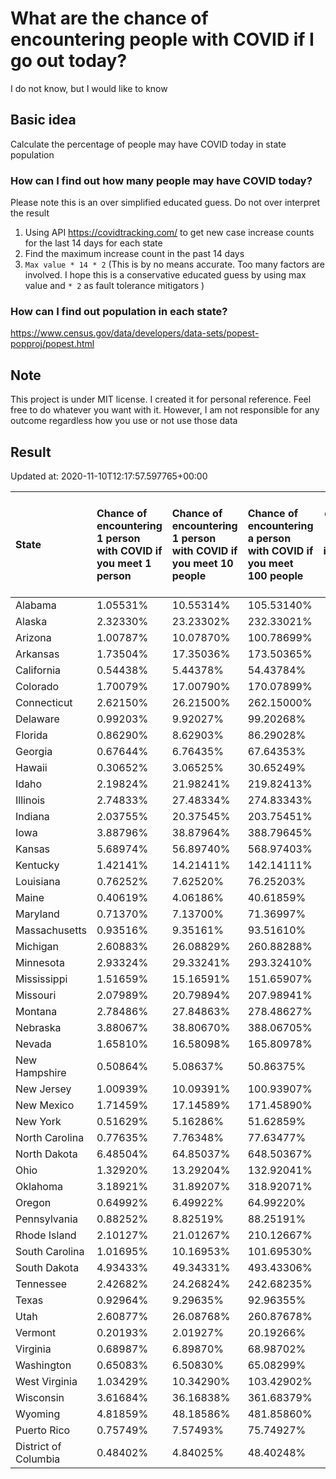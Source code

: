 # What are the chance of encountering people with COVID if I go out today?
I do not know, but I would like to know

## Basic idea
Calculate the percentage of people may have COVID today in state population

### How can I find out how many people may have COVID today?
Please note this is an over simplified educated guess. Do not over interpret the result 
1. Using API https://covidtracking.com/ to get new case increase counts for the last 14 days for each state
2. Find the maximum increase count in the past 14 days
3. `Max value * 14 * 2` (This is by no means accurate. Too many factors are involved. I hope this is a conservative educated guess by using max value and `* 2` as fault tolerance mitigators ) 

### How can I find out population in each state?
https://www.census.gov/data/developers/data-sets/popest-popproj/popest.html

## Note
This project is under MIT license. I created it for personal reference. Feel free to do whatever you want with it. However, I am not responsible for any outcome regardless how you use or not use those data 

## Result

 Updated at: 2020-11-10T12:17:57.597765+00:00

| State                | Chance of encountering 1 person with COVID if you meet 1 person   | Chance of encountering 1 person with COVID if you meet 10 people   | Chance of encountering a person with COVID if you meet 100 people   |   Max count of new case increase in the past 14 days |   Estimated people count with COVID |
|:---------------------|:------------------------------------------------------------------|:-------------------------------------------------------------------|:--------------------------------------------------------------------|-----------------------------------------------------:|------------------------------------:|
| Alabama              | 1.05531%                                                          | 10.55314%                                                          | 105.53140%                                                          |                                                 1848 |                               51744 |
| Alaska               | 2.32330%                                                          | 23.23302%                                                          | 232.33021%                                                          |                                                  607 |                               16996 |
| Arizona              | 1.00787%                                                          | 10.07870%                                                          | 100.78699%                                                          |                                                 2620 |                               73360 |
| Arkansas             | 1.73504%                                                          | 17.35036%                                                          | 173.50365%                                                          |                                                 1870 |                               52360 |
| California           | 0.54438%                                                          | 5.44378%                                                           | 54.43784%                                                           |                                                 7682 |                              215096 |
| Colorado             | 1.70079%                                                          | 17.00790%                                                          | 170.07899%                                                          |                                                 3498 |                               97944 |
| Connecticut          | 2.62150%                                                          | 26.21500%                                                          | 262.15000%                                                          |                                                 3338 |                               93464 |
| Delaware             | 0.99203%                                                          | 9.92027%                                                           | 99.20268%                                                           |                                                  345 |                                9660 |
| Florida              | 0.86290%                                                          | 8.62903%                                                           | 86.29028%                                                           |                                                 6619 |                              185332 |
| Georgia              | 0.67644%                                                          | 6.76435%                                                           | 67.64353%                                                           |                                                 2565 |                               71820 |
| Hawaii               | 0.30652%                                                          | 3.06525%                                                           | 30.65249%                                                           |                                                  155 |                                4340 |
| Idaho                | 2.19824%                                                          | 21.98241%                                                          | 219.82413%                                                          |                                                 1403 |                               39284 |
| Illinois             | 2.74833%                                                          | 27.48334%                                                          | 274.83343%                                                          |                                                12438 |                              348264 |
| Indiana              | 2.03755%                                                          | 20.37545%                                                          | 203.75451%                                                          |                                                 4899 |                              137172 |
| Iowa                 | 3.88796%                                                          | 38.87964%                                                          | 388.79645%                                                          |                                                 4381 |                              122668 |
| Kansas               | 5.68974%                                                          | 56.89740%                                                          | 568.97403%                                                          |                                                 5920 |                              165760 |
| Kentucky             | 1.42141%                                                          | 14.21411%                                                          | 142.14111%                                                          |                                                 2268 |                               63504 |
| Louisiana            | 0.76252%                                                          | 7.62520%                                                           | 76.25203%                                                           |                                                 1266 |                               35448 |
| Maine                | 0.40619%                                                          | 4.06186%                                                           | 40.61859%                                                           |                                                  195 |                                5460 |
| Maryland             | 0.71370%                                                          | 7.13700%                                                           | 71.36997%                                                           |                                                 1541 |                               43148 |
| Massachusetts        | 0.93516%                                                          | 9.35161%                                                           | 93.51610%                                                           |                                                 2302 |                               64456 |
| Michigan             | 2.60883%                                                          | 26.08829%                                                          | 260.88288%                                                          |                                                 9305 |                              260540 |
| Minnesota            | 2.93324%                                                          | 29.33241%                                                          | 293.32410%                                                          |                                                 5908 |                              165424 |
| Mississippi          | 1.51659%                                                          | 15.16591%                                                          | 151.65907%                                                          |                                                 1612 |                               45136 |
| Missouri             | 2.07989%                                                          | 20.79894%                                                          | 207.98941%                                                          |                                                 4559 |                              127652 |
| Montana              | 2.78486%                                                          | 27.84863%                                                          | 278.48627%                                                          |                                                 1063 |                               29764 |
| Nebraska             | 3.88067%                                                          | 38.80670%                                                          | 388.06705%                                                          |                                                 2681 |                               75068 |
| Nevada               | 1.65810%                                                          | 16.58098%                                                          | 165.80978%                                                          |                                                 1824 |                               51072 |
| New Hampshire        | 0.50864%                                                          | 5.08637%                                                           | 50.86375%                                                           |                                                  247 |                                6916 |
| New Jersey           | 1.00939%                                                          | 10.09391%                                                          | 100.93907%                                                          |                                                 3202 |                               89656 |
| New Mexico           | 1.71459%                                                          | 17.14589%                                                          | 171.45890%                                                          |                                                 1284 |                               35952 |
| New York             | 0.51629%                                                          | 5.16286%                                                           | 51.62859%                                                           |                                                 3587 |                              100436 |
| North Carolina       | 0.77635%                                                          | 7.76348%                                                           | 77.63477%                                                           |                                                 2908 |                               81424 |
| North Dakota         | 6.48504%                                                          | 64.85037%                                                          | 648.50367%                                                          |                                                 1765 |                               49420 |
| Ohio                 | 1.32920%                                                          | 13.29204%                                                          | 132.92041%                                                          |                                                 5549 |                              155372 |
| Oklahoma             | 3.18921%                                                          | 31.89207%                                                          | 318.92071%                                                          |                                                 4507 |                              126196 |
| Oregon               | 0.64992%                                                          | 6.49922%                                                           | 64.99220%                                                           |                                                  979 |                               27412 |
| Pennsylvania         | 0.88252%                                                          | 8.82519%                                                           | 88.25191%                                                           |                                                 4035 |                              112980 |
| Rhode Island         | 2.10127%                                                          | 21.01267%                                                          | 210.12667%                                                          |                                                  795 |                               22260 |
| South Carolina       | 1.01695%                                                          | 10.16953%                                                          | 101.69530%                                                          |                                                 1870 |                               52360 |
| South Dakota         | 4.93433%                                                          | 49.34331%                                                          | 493.43306%                                                          |                                                 1559 |                               43652 |
| Tennessee            | 2.42682%                                                          | 24.26824%                                                          | 242.68235%                                                          |                                                 5919 |                              165732 |
| Texas                | 0.92964%                                                          | 9.29635%                                                           | 92.96355%                                                           |                                                 9627 |                              269556 |
| Utah                 | 2.60877%                                                          | 26.08768%                                                          | 260.87678%                                                          |                                                 2987 |                               83636 |
| Vermont              | 0.20193%                                                          | 2.01927%                                                           | 20.19266%                                                           |                                                   45 |                                1260 |
| Virginia             | 0.68987%                                                          | 6.89870%                                                           | 68.98702%                                                           |                                                 2103 |                               58884 |
| Washington           | 0.65083%                                                          | 6.50830%                                                           | 65.08299%                                                           |                                                 1770 |                               49560 |
| West Virginia        | 1.03429%                                                          | 10.34290%                                                          | 103.42902%                                                          |                                                  662 |                               18536 |
| Wisconsin            | 3.61684%                                                          | 36.16838%                                                          | 361.68379%                                                          |                                                 7521 |                              210588 |
| Wyoming              | 4.81859%                                                          | 48.18586%                                                          | 481.85860%                                                          |                                                  996 |                               27888 |
| Puerto Rico          | 0.75749%                                                          | 7.57493%                                                           | 75.74927%                                                           |                                                  864 |                               24192 |
| District of Columbia | 0.48402%                                                          | 4.84025%                                                           | 48.40248%                                                           |                                                  122 |                                3416 |